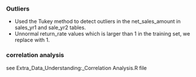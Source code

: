 ### Outliers
- Used the Tukey method to detect outliers in the net_sales_amount in sales_yr1 and sale_yr2 tables.
- Unnormal return_rate values which is larger than 1 in the training set, we replace with 1. 

### correlation analysis
see Extra_Data_Understanding:_Correlation Analysis.R file
